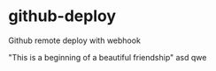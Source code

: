 # github-deploy
Github remote deploy with webhook

"This is a beginning of a beautiful friendship"
asd
qwe